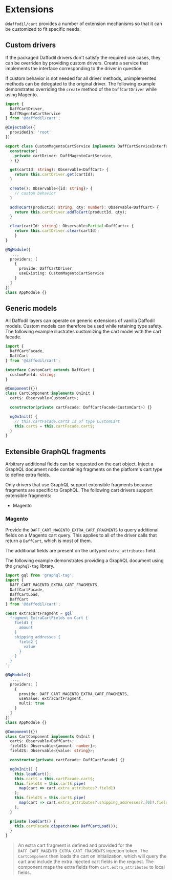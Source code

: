 # Extensions
`@daffodil/cart` provides a number of extension mechanisms so that it can be customized to fit specific needs.

## Custom drivers
If the packaged Daffodil drivers don't satisfy the required use cases, they can be overriden by providing custom drivers. Create a service that implements the interface corresponding to the driver in question.

If custom behavior is not needed for all driver methods, unimplemented methods can be delegated to the original driver. The following example demonstrates overriding the `create` method of the `DaffCartDriver` while using Magento.

```ts
import {
  DaffCartDriver,
  DaffMagentoCartService
} from '@daffodil/cart';

@Injectable({
  providedIn: 'root'
})

export class CustomMagentoCartService implements DaffCartServiceInterface {
  constructor(
    private cartDriver: DaffMagentoCartService,
  ) {}

  get(cartId: string): Observable<DaffCart> {
    return this.cartDriver.get(cartId);
  }

  create(): Observable<{id: string}> {
    // custom behavior
  }

  addToCart(productId: string, qty: number): Observable<DaffCart> {
    return this.cartDriver.addToCart(productId, qty);
  }

  clear(cartId: string): Observable<Partial<DaffCart>> {
    return this.cartDriver.clear(cartId);
	}
}

@NgModule({
  ...,
  providers: [
    {
      provide: DaffCartDriver,
      useExisting: CustomMagentoCartService
    }
  ]
})
class AppModule {}
```

## Generic models
All Daffodil layers can operate on generic extensions of vanilla Daffodil models. Custom models can therefore be used while retaining type safety. The following example illustrates customizing the cart model with the cart facade.

```ts
import {
  DaffCartFacade,
  DaffCart
} from '@daffodil/cart';

interface CustomCart extends DaffCart {
  customField: string;
}

@Component({})
class CartComponent implements OnInit {
  cart$: Observable<CustomCart>;

  constructor(private cartFacade: DaffCartFacade<CustomCart>) {}

  ngOnInit() {
    // this.cartFacade.cart$ is of type CustomCart
    this.cart$ = this.cartFacade.cart$;
  }
}
```

## Extensible GraphQL fragments
Arbitrary additional fields can be requested on the cart object. Inject a GraphQL document node containing fragments on the platform's cart type to define extra fields.

Only drivers that use GraphQL support extensible fragments because fragments are specific to GraphQL. The following cart drivers support extensible fragments:

- Magento

### Magento
Provide the `DAFF_CART_MAGENTO_EXTRA_CART_FRAGMENTS` to query additional fields on a Magento cart query. This applies to all of the driver calls that return a `DaffCart`, which is most of them.

The additional fields are present on the untyped `extra_attributes` field.

The following example demonstrates providing a GraphQL document using the `graphql-tag` library.

```ts
import gql from 'graphql-tag';
import {
  DAFF_CART_MAGENTO_EXTRA_CART_FRAGMENTS,
  DaffCartFacade,
  DaffCartLoad,
  DaffCart
} from '@daffodil/cart';

const extraCartFragment = gql`
  fragment ExtraCartFields on Cart {
    field1 {
      amount
    }
    shipping_addresses {
      field2 {
        value
      }
    }
  }
`;

@NgModule({
  ...,
  providers: [
    {
      provide: DAFF_CART_MAGENTO_EXTRA_CART_FRAGMENTS,
      useValue: extraCartFragment,
      multi: true
    }
  ]
})
class AppModule {}

@Component({})
class CartComponent implements OnInit {
  cart$: Observable<DaffCart>;
  field1$: Observable<{amount: number}>;
  field2$: Observable<{value: string}>;

  constructor(private cartFacade: DaffCartFacade) {}

  ngOnInit() {
    this.loadCart();
    this.cart$ = this.cartFacade.cart$;
    this.field1$ = this.cart$.pipe(
      map(cart => cart.extra_attributes?.field1)
    );
    this.field2$ = this.cart$.pipe(
      map(cart => cart.extra_attributes?.shipping_addresses?.[0]?.field2)
    );
  }

  private loadCart() {
    this.cartFacade.dispatch(new DaffCartLoad());
  }
}
```

> An extra cart fragment is defined and provided for the `DAFF_CART_MAGENTO_EXTRA_CART_FRAGMENTS` injection token. The `CartComponent` then loads the cart on initialization, which will query the cart and include the extra injected cart fields in the request. The component maps the extra fields from `cart.extra_attributes` to local fields.
